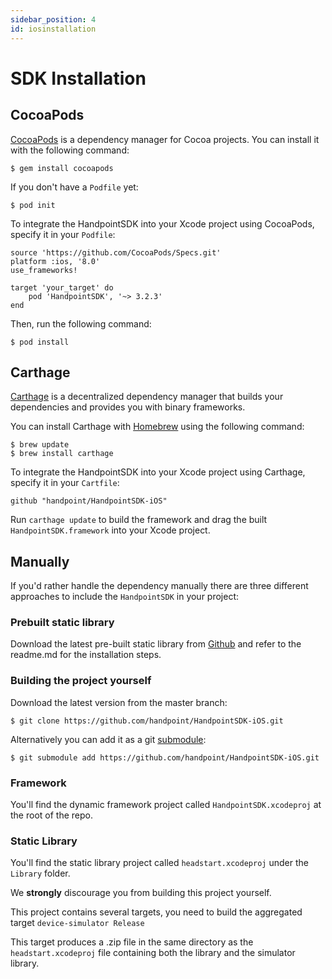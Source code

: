 ```yaml
---
sidebar_position: 4
id: iosinstallation
---
```





# SDK Installation	


## CocoaPods

[CocoaPods](https://cocoapods.org/) is a dependency manager for Cocoa projects. You can install it with the following command:

````
$ gem install cocoapods
````

If you don't have a `Podfile` yet:

````
$ pod init
````

To integrate the HandpointSDK into your Xcode project using CocoaPods, specify it in your `Podfile`:

````
source 'https://github.com/CocoaPods/Specs.git'
platform :ios, '8.0'
use_frameworks!

target 'your_target' do
    pod 'HandpointSDK', '~> 3.2.3'
end
````

Then, run the following command:

````
$ pod install
````

## Carthage

[Carthage](https://github.com/Carthage/Carthage) is a decentralized dependency manager that builds your dependencies and provides you with binary frameworks.

You can install Carthage with [Homebrew](https://brew.sh/) using the following command:

```
$ brew update
$ brew install carthage
```

To integrate the HandpointSDK into your Xcode project using Carthage, specify it in your `Cartfile`:

````
github "handpoint/HandpointSDK-iOS"
`````

Run `carthage update` to build the framework and drag the built `HandpointSDK.framework` into your Xcode project.

## Manually

If you'd rather handle the dependency manually there are three different approaches to include the ```HandpointSDK``` in your project:

### Prebuilt static library

Download the latest pre-built static library from [Github](https://github.com/handpoint/HandpointSDK-iOS) and refer to the readme.md for the installation steps.

### Building the project yourself

Download the latest version from the master branch:

```
$ git clone https://github.com/handpoint/HandpointSDK-iOS.git
```

Alternatively you can add it as a git [submodule](https://git-scm.com/docs/git-submodule):

```
$ git submodule add https://github.com/handpoint/HandpointSDK-iOS.git
```

### Framework

You'll find the dynamic framework project called `HandpointSDK.xcodeproj` at the root of the repo.

### Static Library

You'll find the static library project called `headstart.xcodeproj` under the `Library` folder.

We **strongly** discourage you from building this project yourself.

This project contains several targets, you need to build the aggregated target `device-simulator Release`

This target produces a .zip file in the same directory as the `headstart.xcodeproj` file containing both the library and the simulator library.

